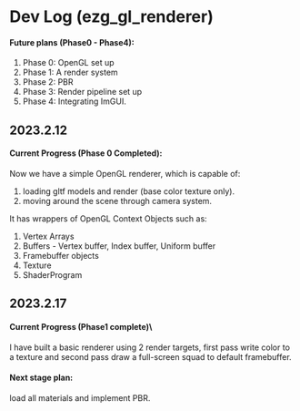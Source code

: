 # Dev Log (ezg_gl_renderer)

#### Future plans (Phase0 - Phase4):
1. Phase 0: OpenGL set up
2. Phase 1: A render system
3. Phase 2: PBR
4. Phase 3: Render pipeline set up
5. Phase 4: Integrating ImGUI.


## 2023.2.12

#### Current Progress (Phase 0 Completed):

Now we have a simple OpenGL renderer, which is capable of:

1. loading gltf models and render (base color texture only).
2. moving around the scene through camera system. 

It has wrappers of OpenGL Context Objects such as:
1. Vertex Arrays
2. Buffers - Vertex buffer, Index buffer, Uniform buffer
3. Framebuffer objects
4. Texture
5. ShaderProgram




## 2023.2.17
#### Current Progress (Phase1 complete)\
I have built a basic renderer using 2 render targets, first pass write color to a texture and second pass draw a full-screen squad to default framebuffer.

#### Next stage plan:
load all materials and implement PBR.